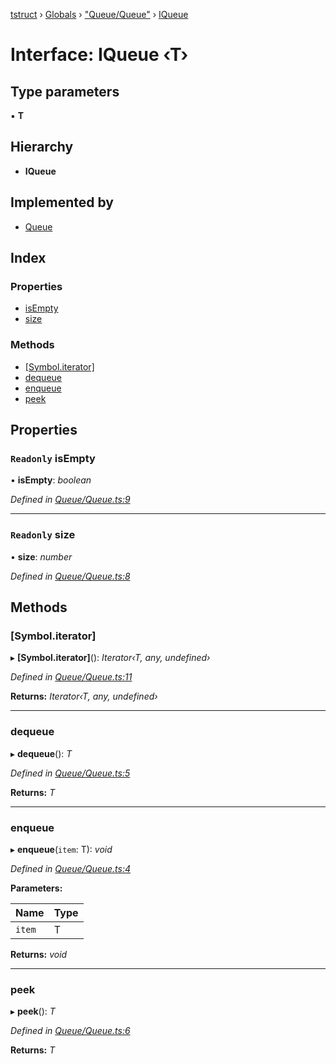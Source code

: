 [tstruct](../README.md) › [Globals](../globals.md) › ["Queue/Queue"](../modules/_queue_queue_.md) › [IQueue](_queue_queue_.iqueue.md)

# Interface: IQueue ‹**T**›

## Type parameters

▪ **T**

## Hierarchy

* **IQueue**

## Implemented by

* [Queue](../classes/_queue_queue_.queue.md)

## Index

### Properties

* [isEmpty](_queue_queue_.iqueue.md#readonly-isempty)
* [size](_queue_queue_.iqueue.md#readonly-size)

### Methods

* [[Symbol.iterator]](_queue_queue_.iqueue.md#[symbol.iterator])
* [dequeue](_queue_queue_.iqueue.md#dequeue)
* [enqueue](_queue_queue_.iqueue.md#enqueue)
* [peek](_queue_queue_.iqueue.md#peek)

## Properties

### `Readonly` isEmpty

• **isEmpty**: *boolean*

*Defined in [Queue/Queue.ts:9](https://github.com/powerofsoul/tstruct/blob/722736b/src/Queue/Queue.ts#L9)*

___

### `Readonly` size

• **size**: *number*

*Defined in [Queue/Queue.ts:8](https://github.com/powerofsoul/tstruct/blob/722736b/src/Queue/Queue.ts#L8)*

## Methods

###  [Symbol.iterator]

▸ **[Symbol.iterator]**(): *Iterator‹T, any, undefined›*

*Defined in [Queue/Queue.ts:11](https://github.com/powerofsoul/tstruct/blob/722736b/src/Queue/Queue.ts#L11)*

**Returns:** *Iterator‹T, any, undefined›*

___

###  dequeue

▸ **dequeue**(): *T*

*Defined in [Queue/Queue.ts:5](https://github.com/powerofsoul/tstruct/blob/722736b/src/Queue/Queue.ts#L5)*

**Returns:** *T*

___

###  enqueue

▸ **enqueue**(`item`: T): *void*

*Defined in [Queue/Queue.ts:4](https://github.com/powerofsoul/tstruct/blob/722736b/src/Queue/Queue.ts#L4)*

**Parameters:**

Name | Type |
------ | ------ |
`item` | T |

**Returns:** *void*

___

###  peek

▸ **peek**(): *T*

*Defined in [Queue/Queue.ts:6](https://github.com/powerofsoul/tstruct/blob/722736b/src/Queue/Queue.ts#L6)*

**Returns:** *T*

